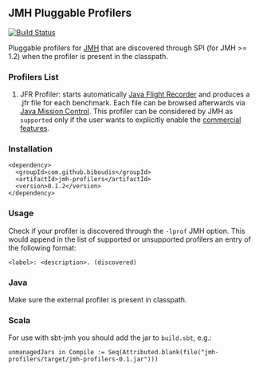 ## JMH Pluggable Profilers
[![Build Status](https://travis-ci.org/biboudis/jmh-profilers.svg?branch=master)](https://travis-ci.org/biboudis/jmh-profilers)

Pluggable profilers for [JMH](http://openjdk.java.net/projects/code-tools/jmh/)
that are discovered through SPI (for JMH >= 1.2) when the profiler is present in the classpath.

### Profilers List
1. JFR Profiler: starts automatically [Java Flight Recorder](http://docs.oracle.com/javase/8/docs/technotes/guides/jfr/)
and produces a .jfr file for each benchmark. Each file can be browsed afterwards
via
[Java Mission Control](http://www.oracle.com/technetwork/java/javaseproducts/mission-control/java-mission-control-1998576.html).
This profiler can be considered by JMH as ```supported``` only if the user wants
to explicitly enable the
[commercial features](http://www.oracle.com/technetwork/java/javase/terms/products/index.html).

### Installation
```
<dependency>
  <groupId>com.github.biboudis</groupId>
  <artifactId>jmh-profilers</artifactId>
  <version>0.1.2</version>
</dependency>
```

### Usage
Check if your profiler is discovered through the ```-lprof``` JMH option. This
would append in the list of supported or unsupported profilers an entry of the
following format:
```
<label>: <description>. (discovered)
```

### Java
Make sure the external profiler is present in classpath.

### Scala
For use with sbt-jmh you should add the jar to ```build.sbt```, e.g.:
```
unmanagedJars in Compile := Seq(Attributed.blank(file("jmh-profilers/target/jmh-profilers-0.1.jar")))
```
